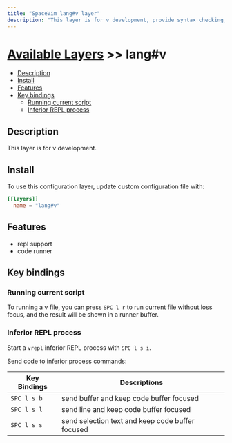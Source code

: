 ```yaml
---
title: "SpaceVim lang#v layer"
description: "This layer is for v development, provide syntax checking, code runner and repl support for v file."
---
```


# [Available Layers](../../) >> lang#v

<!-- vim-markdown-toc GFM -->

- [Description](#description)
- [Install](#install)
- [Features](#features)
- [Key bindings](#key-bindings)
  - [Running current script](#running-current-script)
  - [Inferior REPL process](#inferior-repl-process)

<!-- vim-markdown-toc -->

## Description

This layer is for v development.

## Install

To use this configuration layer, update custom configuration file with:

```toml
[[layers]]
  name = "lang#v"
```
## Features

- repl support
- code runner

## Key bindings

### Running current script

To running a v file, you can press `SPC l r` to run current file without loss focus, and the result will be shown in a runner buffer.

### Inferior REPL process

Start a `vrepl` inferior REPL process with `SPC l s i`.

Send code to inferior process commands:

| Key Bindings | Descriptions                                     |
| ------------ | ------------------------------------------------ |
| `SPC l s b`  | send buffer and keep code buffer focused         |
| `SPC l s l`  | send line and keep code buffer focused           |
| `SPC l s s`  | send selection text and keep code buffer focused |

